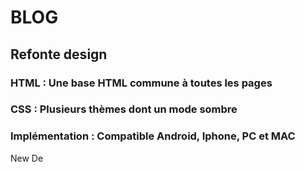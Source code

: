 # BLOG
## Refonte design

### **HTML :** Une base HTML commune à toutes les pages

### **CSS :** Plusieurs thèmes dont un mode sombre

### **Implémentation :** Compatible Android, Iphone, PC et MAC


New De
